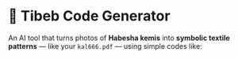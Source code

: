 # 🧵 Tibeb Code Generator

An AI tool that turns photos of **Habesha kemis** into **symbolic textile patterns** — like your `kal666.pdf` — using simple codes like:
